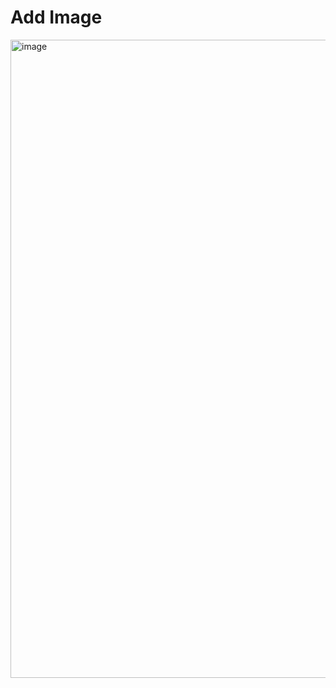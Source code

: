 # Add Image
<img width="1914" height="1021" alt="image" src="https://github.com/user-attachments/assets/27b23ad3-337a-4230-b8de-4336d8b99465" />


